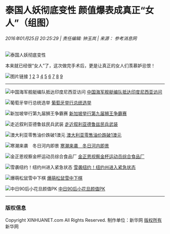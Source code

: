 # 泰国人妖彻底变性 颜值爆表成真正“女人”（组图）

###### 2016年01月25日 20:25:29 | 责任编辑: 钟玉岚 | 来源： 参考消息网

![泰国人妖彻底变性](http://imgs.xinhuanet.com/ad/xhdtlogo.gif)

本来就已经很“女人”了，这次做完手术后，更是让真正的女人们羡慕妒忌恨！

![图片链接](http://www.xinhuanet.com/photo/static/articlel.gif) [1](http://news.xinhuanet.com/world/2016-01/25/c_128667424.htm) [2](http://news.xinhuanet.com/world/2016-01/25/c_128667424_2.htm) 3 [4](http://news.xinhuanet.com/world/2016-01/25/c_128667424_4.htm) [5](http://news.xinhuanet.com/world/2016-01/25/c_128667424_5.htm) [6](http://news.xinhuanet.com/world/2016-01/25/c_128667424_6.htm) [7](http://news.xinhuanet.com/world/2016-01/25/c_128667424_7.htm) [8](http://news.xinhuanet.com/world/2016-01/25/c_128667424_8.htm) [9](http://news.xinhuanet.com/world/2016-01/25/c_128667424_9.htm)

---

![中国海军舰艇编队抵达印度尼西亚访问](../../titlepic/1117877294_1453679340065_title1n.jpg) [中国海军舰艇编队抵达印度尼西亚访问](http://news.xinhuanet.com/world/2016-01/25/c_128663925.htm)

![葡萄牙举行总统选举](../../titlepic/1117877298_1453679344966_title1n.jpg) [葡萄牙举行总统选举](http://news.xinhuanet.com/world/2016-01/25/c_128663920.htm)

![新加坡举行第九届狮王争霸赛](../../titlepic/1117877287_1453679334936_title1n.jpg) [新加坡举行第九届狮王争霸赛](http://news.xinhuanet.com/world/2016-01/25/c_128663918.htm)

![走近叙利亚德鲁兹民兵武装](../../titlepic/1117877282_1453679329942_title1n.jpg) [走近叙利亚德鲁兹民兵武装](http://news.xinhuanet.com/world/2016-01/25/c_128663922.htm)

![澳大利亚零售油价跌破1澳元](../../titlepic/1117877276_1453679322223_title1n.jpg) [澳大利亚零售油价跌破1澳元](http://news.xinhuanet.com/world/2016-01/25/c_128663923.htm)

![寒潮来袭　冬日河内即景](../../titlepic/1117877270_1453679316258_title1n.jpg) [寒潮来袭　冬日河内即景](http://news.xinhuanet.com/world/2016-01/25/c_128663917.htm)

![金正恩视察金杯运动员综合食品厂](../../titlepic/1117874709_1453603804799_title1n.jpg) [金正恩视察金杯运动员综合食品厂](http://news.xinhuanet.com/world/2016-01/24/c_128661343.htm)

![雪袭纽约！纽约州进入紧急状态](../../titlepic/1117875430_1453617309287_title1n.jpg) [雪袭纽约！纽约州进入紧急状态](http://news.xinhuanet.com/world/2016-01/24/c_128662054.htm)

![爆萌松鼠雪中下棋](../../titlepic/135037680_1453512693937_title1n.jpg) [爆萌松鼠雪中下棋](http://japan.xinhuanet.com/2016-01/25/c_135038284.htm)

![中日90后小花旦颜值PK](../../titlepic/135038255_1453532147857_title1n.jpg) [中日90后小花旦颜值PK](http://japan.xinhuanet.com/2016-01/25/c_135038255.htm)

---

### 版权信息

Copyright XINHUANET.com All Rights Reserved. 制作单位：新华网 [版权所有](http://www.xinhuanet.com/copyright.htm) 新华网